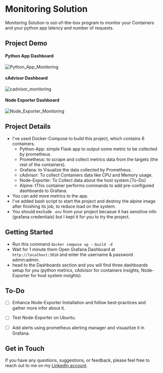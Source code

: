 # Monitoring Solution
Monitoring Solution is out-of-the-box program to monitor your Containers and your python app latency and number of requests.

## Project Demo
#### Python App Dashboard
![Python_App_Monitoring](https://github.com/AbdassalamAhmad/Monitoring-Solution/assets/83673888/8b8b51ce-b56c-423d-9ec2-156b0d3e8f61)

#### cAdvisor Dashboard
![cadvisor_monitoring](https://github.com/AbdassalamAhmad/Monitoring-Solution/assets/83673888/d478bd16-bd35-4db5-84d8-165625973342)

#### Node Exporter Dashboard
![Node_Exporter_Monitoring](https://github.com/AbdassalamAhmad/Monitoring-Solution/assets/83673888/9c78b635-d46c-49d0-9ec8-d20b8bb2895a)

## Project Details
- I've used Docker-Compose to build this project, which contains 6 containers.
  - Python-App: simple Flask app to output some metric to be collected by prometheus.
  - Prometheus: to scrape and collect metrics data from the targets (the rest of the containers).
  - Grafana: to Visualize the data collected by Prometheus.
  - cAdvisor: To collect Containers data like CPU and Memory usage.
  - Node-Exporter: To Collect data about the host system.[To-Do]
  - Alpine: tThis container performs commands to add pre-configured dashboards to Grafana.
- You can add more metrics to the app.
- I've added bash script to start the project and destroy the alpine image after finishing its job, to reduce load on the system.
- You should exclude `.env` from your project becasue it has sensitive info (grafana credentials) but I kept it for you to try the project.


## Getting Started
- Run this command `docker compose up --build -d`
- Wait for 1 minute them Open Grafana Dashboard at `http://localhost:3010` and enter the username & password admin:admin.
- head to the Dashboards section and you will find three dashboards setup for you (python metrics, cAdvisor for containers insights, Node-Exporter for host system insights).

## To-Do
- [ ] Enhance Node-Exporter Installation and follow best-practices and gather more infor about it.
- [ ] Test Node-Exporter on Ubuntu.
- [ ] Add alerts using prometheus alerting manager and visuazlize it in Grafana.


## Get in Touch
If you have any questions, suggestions, or feedback, please feel free to reach out to me on my [LinkedIn account](https://www.linkedin.com/in/abdassalam-ahmad/).
